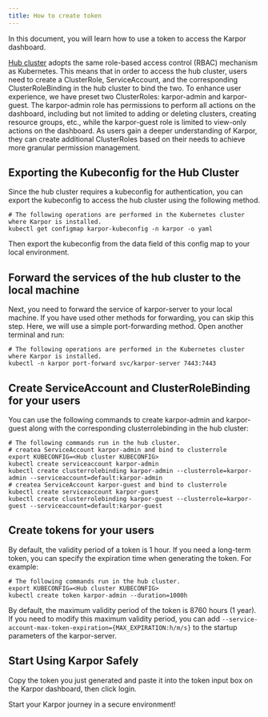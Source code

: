 ```yaml
---
title: How to create token
---
```

In this document, you will learn how to use a token to access the Karpor dashboard.

[Hub cluster](../2-concepts/3-glossary.md#hub-cluster) adopts the same role-based access control (RBAC) mechanism as Kubernetes. This means that in order to access the hub cluster, users need to create a ClusterRole, ServiceAccount, and the corresponding ClusterRoleBinding in the hub cluster to bind the two. To enhance user experience, we have preset two ClusterRoles: karpor-admin and karpor-guest. The karpor-admin role has permissions to perform all actions on the dashboard, including but not limited to adding or deleting clusters, creating resource groups, etc., while the karpor-guest role is limited to view-only actions on the dashboard. As users gain a deeper understanding of Karpor, they can create additional ClusterRoles based on their needs to achieve more granular permission management.

## Exporting the Kubeconfig for the Hub Cluster

Since the hub cluster requires a kubeconfig for authentication, you can export the kubeconfig to access the hub cluster using the following method.

```shell
# The following operations are performed in the Kubernetes cluster where Karpor is installed.
kubectl get configmap karpor-kubeconfig -n karpor -o yaml
```

Then export the kubeconfig from the data field of this config map to your local environment.

## Forward the services of the hub cluster to the local machine

Next, you need to forward the service of karpor-server to your local machine. If you have used other methods for forwarding, you can skip this step. Here, we will use a simple port-forwarding method. Open another terminal and run:

```shell
# The following operations are performed in the Kubernetes cluster where Karpor is installed.
kubectl -n karpor port-forward svc/karpor-server 7443:7443
```

## Create ServiceAccount and ClusterRoleBinding for your users

You can use the following commands to create karpor-admin and karpor-guest along with the corresponding clusterrolebinding in the hub cluster:

```shell
# The following commands run in the hub cluster.
# createa ServiceAccount karpor-admin and bind to clusterrole
export KUBECONFIG=<Hub cluster KUBECONFIG>
kubectl create serviceaccount karpor-admin
kubectl create clusterrolebinding karpor-admin --clusterrole=karpor-admin --serviceaccount=default:karpor-admin
# createa ServiceAccount karpor-guest and bind to clusterrole
kubectl create serviceaccount karpor-guest
kubectl create clusterrolebinding karpor-guest --clusterrole=karpor-guest --serviceaccount=default:karpor-guest
```

## Create tokens for your users

By default, the validity period of a token is 1 hour. If you need a long-term token, you can specify the expiration time when generating the token. For example:

```shell
# The following commands run in the hub cluster.
export KUBECONFIG=<Hub cluster KUBECONFIG>
kubectl create token karpor-admin --duration=1000h
```

By default, the maximum validity period of the token is 8760 hours (1 year). If you need to modify this maximum validity period, you can add `--service-account-max-token-expiration={MAX_EXPIRATION:h/m/s}` to the startup parameters of the karpor-server.

## Start Using Karpor Safely

Copy the token you just generated and paste it into the token input box on the Karpor dashboard, then click login.

Start your Karpor journey in a secure environment!
